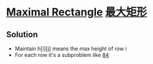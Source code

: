 # [Maximal Rectangle](https://leetcode.com/problems/maximal-rectangle/) [最大矩形](https://leetcode-cn.com/problems/maximal-rectangle/)

## Solution
* Maintain h\[i]\[j] means the max height of row i
* For each row it's a subproblem like [84](../84)